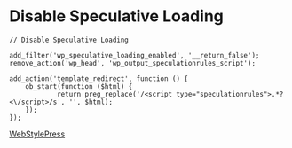 # Disable Speculative Loading

```
// Disable Speculative Loading

add_filter('wp_speculative_loading_enabled', '__return_false');
remove_action('wp_head', 'wp_output_speculationrules_script');

add_action('template_redirect', function () {
	ob_start(function ($html) {
			return preg_replace('/<script type="speculationrules">.*?<\/script>/s', '', $html);
	});
});
```

[WebStylePress](https://www.youtube.com/@webstylepress)
